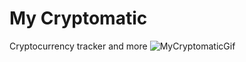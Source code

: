 # My Cryptomatic
Cryptocurrency tracker and more
![MyCryptomaticGif](https://user-images.githubusercontent.com/86215845/153492048-c726e91a-95ff-4214-b473-e934ce2748e6.gif)
